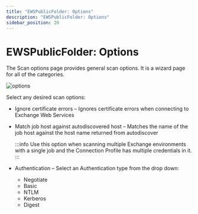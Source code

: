 ```yaml
---
title: "EWSPublicFolder: Options"
description: "EWSPublicFolder: Options"
sidebar_position: 20
---
```


# EWSPublicFolder: Options

The Scan options page provides general scan options. It is a wizard page for all of the categories.

![options](/img/product_docs/accessanalyzer/11.6/admin/datacollector/ewspublicfolder/options.webp)

Select any desired scan options:

- Ignore certificate errors – Ignores certificate errors when connecting to Exchange Web Services
- Match job host against autodiscovered host – Matches the name of the job host against the host
  name returned from autodiscover

    :::info
    Use this option when scanning multiple Exchange environments with a single
    job and the Connection Profile has multiple credentials in it.
    :::


- Authentication – Select an Authentication type from the drop down:

    - Negotiate
    - Basic
    - NTLM
    - Kerberos
    - Digest
